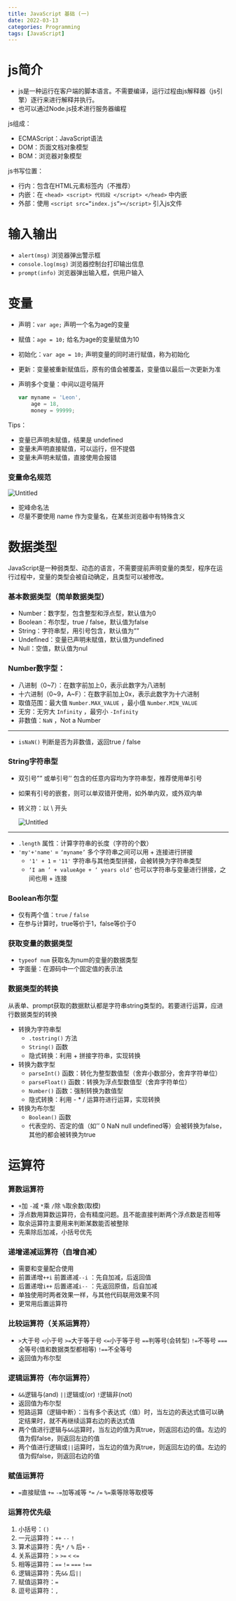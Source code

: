 ```yaml
---
title: JavaScript 基础 (一)
date: 2022-03-13
categories: Programming
tags: [JavaScript]
---
```


# js简介

- js是一种运行在客户端的脚本语言。不需要编译，运行过程由js解释器（js引擎）逐行来进行解释并执行。
- 也可以通过Node.js技术进行服务器编程

js组成：

- ECMAScript：JavaScript语法
- DOM：页面文档对象模型
- BOM：浏览器对象模型

js书写位置：

- 行内：包含在HTML元素标签内（不推荐）
- 内嵌：在 `<head> <script> 代码段 </script> </head>` 中内嵌
- 外部：使用 `<script src=”index.js”></script>` 引入js文件

# 输入输出

- `alert(msg)` 浏览器弹出警示框
- `console.log(msg)` 浏览器控制台打印输出信息
- `prompt(info)` 浏览器弹出输入框，供用户输入

# 变量

- 声明：`var age;` 声明一个名为age的变量
- 赋值：`age = 10;` 给名为age的变量赋值为10
- 初始化：`var age = 10;` 声明变量的同时进行赋值，称为初始化
- 更新：变量被重新赋值后，原有的值会被覆盖，变量值以最后一次更新为准
- 声明多个变量：中间以逗号隔开
  
    ```js
    var myname = 'Leon',
        age = 18,
        money = 99999;
    ```
    

Tips：

- 变量已声明未赋值，结果是 undefined
- 变量未声明直接赋值，可以运行，但不提倡
- 变量未声明未赋值，直接使用会报错

### 变量命名规范

![Untitled](/images/js-learning-1.png)

- 驼峰命名法
- 尽量不要使用 name 作为变量名，在某些浏览器中有特殊含义

# 数据类型

JavaScript是一种弱类型、动态的语言，不需要提前声明变量的类型，程序在运行过程中，变量的类型会被自动确定，且类型可以被修改。

### 基本数据类型（简单数据类型）

- Number：数字型，包含整型和浮点型，默认值为0
- Boolean：布尔型，true / false，默认值为false
- String：字符串型，用引号包含，默认值为””
- Undefined：变量已声明未赋值，默认值为undefined
- Null：空值，默认值为nul

### Number数字型：

- 八进制（0~7）：在数字前加上0，表示此数字为八进制
- 十六进制（0~9，A~F）：在数字前加上0x，表示此数字为十六进制
- 取值范围：最大值 `Number.MAX_VALUE` ，最小值 `Number.MIN_VALUE`
- 无穷：无穷大 `Infinity` ，最穷小 `-Infinity`
- 非数值：`NaN` ，Not a Number

---

- `isNaN()` 判断是否为非数值，返回true / false

### String字符串型

- 双引号”” 或单引号’’ 包含的任意内容均为字符串型，推荐使用单引号
- 如果有引号的嵌套，则可以单双错开使用，如外单内双，或外双内单
- 转义符：以 \ 开头
  
    ![Untitled](/images/js-learning-2.png)
    

---

- `.length` 属性：计算字符串的长度（字符的个数）
- `'my'+'name'` = `‘myname’` 多个字符串之间可以用 + 连接进行拼接
    - `'1' + 1` = `'11'` 字符串与其他类型拼接，会被转换为字符串类型
    - `‘I am ’ + valueAge + ‘ years old’` 也可以字符串与变量进行拼接，之间也用 + 连接

### Boolean布尔型

- 仅有两个值：`true` / `false`
- 在参与计算时，true等价于1，false等价于0

### 获取变量的数据类型

- `typeof num` 获取名为num的变量的数据类型
- 字面量：在源码中一个固定值的表示法

### 数据类型的转换

从表单、prompt获取的数据默认都是字符串string类型的。若要进行运算，应进行数据类型的转换

- 转换为字符串型
    - `.tostring()` 方法
    - `String()` 函数
    - 隐式转换：利用 + 拼接字符串，实现转换
- 转换为数字型
    - `parseInt()` 函数：转化为整型数值型（舍弃小数部分，舍弃字符单位）
    - `parseFloat()` 函数：转换为浮点型数值型（舍弃字符单位）
    - `Number()` 函数：强制转换为数值型
    - 隐式转换：利用 - * / 运算符进行运算，实现转换
- 转换为布尔型
    - `Boolean()` 函数
    - 代表空的、否定的值（如’’ 0 NaN null undefined等）会被转换为false，其他的都会被转换为true

# 运算符

### 算数运算符

- `+`加  `-`减  `*`乘  `/`除  `%`取余数(取模)
- 浮点数用算数运算符，会有精度问题。且不能直接判断两个浮点数是否相等
- 取余运算符主要用来判断某数能否被整除
- 先乘除后加减，小括号优先

### 递增递减运算符（自增自减）

- 需要和变量配合使用
- 前置递增`++i`  前置递减`--i` ：先自加减，后返回值
- 后置递增`i++`  后置递减`i--` ：先返回原值，后自加减
- 单独使用时两者效果一样，与其他代码联用效果不同
- 更常用后置运算符

### 比较运算符（关系运算符）

- `>`大于号  `<`小于号  `>=`大于等于号  `<=`小于等于号  `==`判等号(会转型)  `!=`不等号  `===`全等号(值和数据类型都相等)  `!==`不全等号
- 返回值为布尔型

### 逻辑运算符（布尔运算符）

- `&&`逻辑与(and)    `||`逻辑或(or)    `!`逻辑非(not)
- 返回值为布尔型
- 短路运算（逻辑中断）：当有多个表达式（值）时，当左边的表达式值可以确定结果时，就不再继续运算右边的表达式值
- 两个值进行逻辑与`&&`运算时，当左边的值为真true，则返回右边的值。左边的值为假false，则返回左边的值
- 两个值进行逻辑或`||`运算时，当左边的值为真true，则返回左边的值。左边的值为假false，则返回右边的值

### 赋值运算符

- `=`直接赋值    `+=` `-=`加等减等    `*=` `/=` `%=`乘等除等取模等

### 运算符优先级

1. 小括号：`()`
2. 一元运算符：`++` `--` `!`
3. 算术运算符：先`*` `/` `%` 后`+` `-`
4. 关系运算符：`>` `>=` `<` `<=`
5. 相等运算符：`==` `!=` `===` `!==`
6. 逻辑运算符：先`&&` 后`||`
7. 赋值运算符：`=`
8. 逗号运算符：`,`